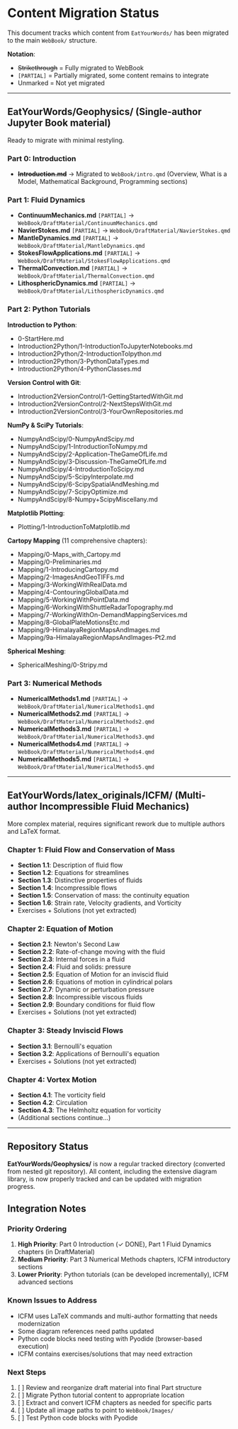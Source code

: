 # Content Migration Status

This document tracks which content from `EatYourWords/` has been migrated to the main `WebBook/` structure.

**Notation**:
- ~~Strikethrough~~ = Fully migrated to WebBook
- `[PARTIAL]` = Partially migrated, some content remains to integrate
- Unmarked = Not yet migrated

---

## EatYourWords/Geophysics/ (Single-author Jupyter Book material)

Ready to migrate with minimal restyling.

### Part 0: Introduction
- ~~**Introduction.md**~~ → Migrated to `WebBook/intro.qmd` (Overview, What is a Model, Mathematical Background, Programming sections)

### Part 1: Fluid Dynamics
- **ContinuumMechanics.md** `[PARTIAL]` → `WebBook/DraftMaterial/ContinuumMechanics.qmd`
- **NavierStokes.md** `[PARTIAL]` → `WebBook/DraftMaterial/NavierStokes.qmd`
- **MantleDynamics.md** `[PARTIAL]` → `WebBook/DraftMaterial/MantleDynamics.qmd`
- **StokesFlowApplications.md** `[PARTIAL]` → `WebBook/DraftMaterial/StokesFlowApplications.qmd`
- **ThermalConvection.md** `[PARTIAL]` → `WebBook/DraftMaterial/ThermalConvection.qmd`
- **LithosphericDynamics.md** `[PARTIAL]` → `WebBook/DraftMaterial/LithosphericDynamics.qmd`

### Part 2: Python Tutorials

**Introduction to Python**:
- 0-StartHere.md
- Introduction2Python/1-IntroductionToJupyterNotebooks.md
- Introduction2Python/2-IntroductionToIpython.md
- Introduction2Python/3-PythonDataTypes.md
- Introduction2Python/4-PythonClasses.md

**Version Control with Git**:
- Introduction2VersionControl/1-GettingStartedWithGit.md
- Introduction2VersionControl/2-NextStepsWithGit.md
- Introduction2VersionControl/3-YourOwnRepositories.md

**NumPy & SciPy Tutorials**:
- NumpyAndScipy/0-NumpyAndScipy.md
- NumpyAndScipy/1-IntroductionToNumpy.md
- NumpyAndScipy/2-Application-TheGameOfLife.md
- NumpyAndScipy/3-Discussion-TheGameOfLife.md
- NumpyAndScipy/4-IntroductionToScipy.md
- NumpyAndScipy/5-ScipyInterpolate.md
- NumpyAndScipy/6-ScipySpatialAndMeshing.md
- NumpyAndScipy/7-ScipyOptimize.md
- NumpyAndScipy/8-Numpy+ScipyMiscellany.md

**Matplotlib Plotting**:
- Plotting/1-IntroductionToMatplotlib.md

**Cartopy Mapping** (11 comprehensive chapters):
- Mapping/0-Maps_with_Cartopy.md
- Mapping/0-Preliminaries.md
- Mapping/1-IntroducingCartopy.md
- Mapping/2-ImagesAndGeoTIFFs.md
- Mapping/3-WorkingWithRealData.md
- Mapping/4-ContouringGlobalData.md
- Mapping/5-WorkingWithPointData.md
- Mapping/6-WorkingWithShuttleRadarTopography.md
- Mapping/7-WorkingWithOn-DemandMappingServices.md
- Mapping/8-GlobalPlateMotionsEtc.md
- Mapping/9-HimalayaRegionMapsAndImages.md
- Mapping/9a-HimalayaRegionMapsAndImages-Pt2.md

**Spherical Meshing**:
- SphericalMeshing/0-Stripy.md

### Part 3: Numerical Methods
- **NumericalMethods1.md** `[PARTIAL]` → `WebBook/DraftMaterial/NumericalMethods1.qmd`
- **NumericalMethods2.md** `[PARTIAL]` → `WebBook/DraftMaterial/NumericalMethods2.qmd`
- **NumericalMethods3.md** `[PARTIAL]` → `WebBook/DraftMaterial/NumericalMethods3.qmd`
- **NumericalMethods4.md** `[PARTIAL]` → `WebBook/DraftMaterial/NumericalMethods4.qmd`
- **NumericalMethods5.md** `[PARTIAL]` → `WebBook/DraftMaterial/NumericalMethods5.qmd`

---

## EatYourWords/latex_originals/ICFM/ (Multi-author Incompressible Fluid Mechanics)

More complex material, requires significant rework due to multiple authors and LaTeX format.

### Chapter 1: Fluid Flow and Conservation of Mass
- **Section 1.1**: Description of fluid flow
- **Section 1.2**: Equations for streamlines
- **Section 1.3**: Distinctive properties of fluids
- **Section 1.4**: Incompressible flows
- **Section 1.5**: Conservation of mass: the continuity equation
- **Section 1.6**: Strain rate, Velocity gradients, and Vorticity
- Exercises + Solutions (not yet extracted)

### Chapter 2: Equation of Motion
- **Section 2.1**: Newton's Second Law
- **Section 2.2**: Rate-of-change moving with the fluid
- **Section 2.3**: Internal forces in a fluid
- **Section 2.4**: Fluid and solids: pressure
- **Section 2.5**: Equation of Motion for an inviscid fluid
- **Section 2.6**: Equations of motion in cylindrical polars
- **Section 2.7**: Dynamic or perturbation pressure
- **Section 2.8**: Incompressible viscous fluids
- **Section 2.9**: Boundary conditions for fluid flow
- Exercises + Solutions (not yet extracted)

### Chapter 3: Steady Inviscid Flows
- **Section 3.1**: Bernoulli's equation
- **Section 3.2**: Applications of Bernoulli's equation
- Exercises + Solutions (not yet extracted)

### Chapter 4: Vortex Motion
- **Section 4.1**: The vorticity field
- **Section 4.2**: Circulation
- **Section 4.3**: The Helmholtz equation for vorticity
- (Additional sections continue...)

---

## Repository Status

**EatYourWords/Geophysics/** is now a regular tracked directory (converted from nested git repository). All content, including the extensive diagram library, is now properly tracked and can be updated with migration progress.

## Integration Notes

### Priority Ordering
1. **High Priority**: Part 0 Introduction (✓ DONE), Part 1 Fluid Dynamics chapters (in DraftMaterial)
2. **Medium Priority**: Part 3 Numerical Methods chapters, ICFM introductory sections
3. **Lower Priority**: Python tutorials (can be developed incrementally), ICFM advanced sections

### Known Issues to Address
- ICFM uses LaTeX commands and multi-author formatting that needs modernization
- Some diagram references need paths updated
- Python code blocks need testing with Pyodide (browser-based execution)
- ICFM contains exercises/solutions that may need extraction

### Next Steps
1. [ ] Review and reorganize draft material into final Part structure
2. [ ] Migrate Python tutorial content to appropriate location
3. [ ] Extract and convert ICFM chapters as needed for specific parts
4. [ ] Update all image paths to point to `WebBook/Images/`
5. [ ] Test Python code blocks with Pyodide
